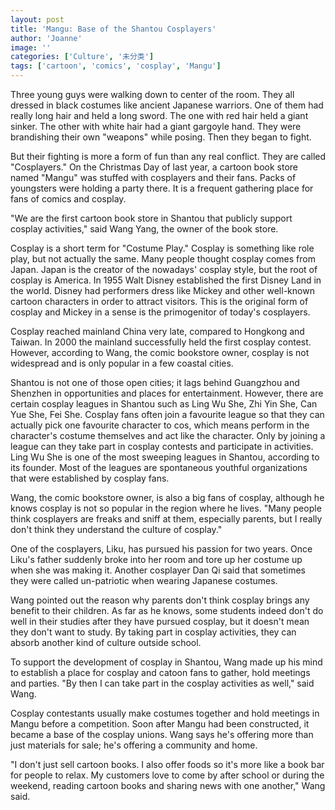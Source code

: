 ```yaml
---
layout: post
title: 'Mangu: Base of the Shantou Cosplayers'
author: 'Joanne'
image: ''
categories: ['Culture', '未分类']
tags: ['cartoon', 'comics', 'cosplay', 'Mangu']
---
```


Three young guys were walking down to center of the room. They all dressed in black costumes like ancient Japanese warriors. One of them had really long hair and held a long sword. The one with red hair held a giant sinker. The other with white hair had a giant gargoyle hand. They were brandishing their own "weapons" while posing. Then they began to fight.

But their fighting is more a form of fun than any real conflict. They are called "Cosplayers." On the Christmas Day of last year, a cartoon book store named "Mangu" was stuffed with cosplayers and their fans. Packs of youngsters were holding a party there. It is a frequent gathering place for fans of comics and cosplay.

"We are the first cartoon book store in Shantou that publicly support cosplay activities," said Wang Yang, the owner of the book store.

Cosplay is a short term for "Costume Play." Cosplay is something like role play, but not actually the same. Many people thought cosplay comes from Japan. Japan is the creator of the nowadays' cosplay style, but the root of cosplay is America. In 1955 Walt Disney established the first Disney Land in the world. Disney had performers dress like Mickey and other well-known cartoon characters in order to attract visitors. This is the original form of cosplay and Mickey in a sense is the primogenitor of today's cosplayers.

Cosplay reached mainland China very late, compared to Hongkong and Taiwan. In 2000 the mainland successfully held the first cosplay contest. However, according to Wang, the comic bookstore owner, cosplay is not widespread and is only popular in a few coastal cities.

Shantou is not one of those open cities; it lags behind Guangzhou and Shenzhen in opportunities and places for entertainment. However, there are certain cosplay leagues in Shantou such as Ling Wu She, Zhi Yin She, Can Yue She, Fei She. Cosplay fans often join a favourite league so that they can actually pick one favourite character to cos, which means perform in the character's costume themselves and act like the character. Only by joining a league can they take part in cosplay contests and participate in activities. Ling Wu She is one of the most sweeping leagues in Shantou, according to its founder. Most of the leagues are spontaneous youthful organizations that were established by cosplay fans.

Wang, the comic bookstore owner, is also a big fans of cosplay, although he knows cosplay is not so popular in the region where he lives. "Many people think cosplayers are freaks and sniff at them, especially parents, but I really don't think they understand the culture of cosplay."

One of the cosplayers, Liku, has pursued his passion for two years. Once Liku's father suddenly broke into her room and tore up her costume up when she was making it. Another cosplayer Dan Qi said that sometimes they were called un-patriotic when wearing Japanese costumes.

Wang pointed out the reason why parents don't think cosplay brings any benefit to their children. As far as he knows, some students indeed don't do well in their studies after they have pursued cosplay, but it doesn't mean they don't want to study. By taking part in cosplay activities, they can absorb another kind of culture outside school.

To support the development of cosplay in Shantou, Wang made up his mind to establish a place for cosplay and catoon fans to gather, hold meetings and parties. "By then I can take part in the cosplay activities as well," said Wang.

Cosplay contestants usually make costumes together and hold meetings in Mangu before a competition. Soon after Mangu had been constructed, it became a base of the cosplay unions. Wang says he's offering more than just materials for sale; he's offering a community and home.

"I don't just sell cartoon books. I also offer foods so it's more like a book bar for people to relax. My customers love to come by after school or during the weekend, reading cartoon books and sharing news with one another," Wang said.
